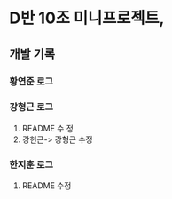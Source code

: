 # D반 10조 미니프로젝트, 

## 개발 기록

### 황연준 로그

### 강형근 로그

1. README 수 정
2. 강현근-> 강형근 수정   

### 한지훈 로그

1. README 수정


